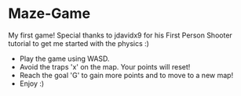 # Maze-Game
My first game!
Special thanks to jdavidx9 for his First Person Shooter tutorial to get me started with the physics :)

* Play the game using WASD.
* Avoid the traps 'x' on the map. Your points will reset!
* Reach the goal 'G' to gain more points and to move to a new map!
* Enjoy :)

